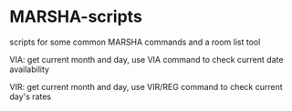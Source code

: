 # MARSHA-scripts
scripts for some common MARSHA commands and a room list tool

VIA: get current month and day, use VIA command to check current date availability

VIR: get current month and day, use VIR/REG command to check current day's rates

